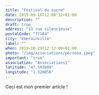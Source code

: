 ```yaml
---
title: "Festival du sucre"
date: 2019-09-16T12:08:32+02:00
description: ""
draft: true
address: "13 rue silencieuse"
postalCode: "77184"
city: "Emerainville"
label: ""
when: 2019-10-29T12:12:00+02:00
photo: "/img/associations/persona.jpeg"
important: "true"
association: "Associations1"
latitude: "47.593889" 
longitude: "1.328056"
---
```


Ceci est mon premier article ! 